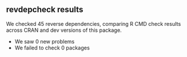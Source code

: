 ## revdepcheck results

We checked 45 reverse dependencies, comparing R CMD check results across CRAN and dev versions of this package.

 * We saw 0 new problems
 * We failed to check 0 packages

